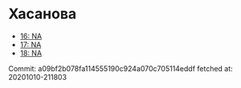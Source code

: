# Хасанова
- [16: NA](16.md)
- [17: NA](17.md)
- [18: NA](18.md)

Commit: a09bf2b078fa114555190c924a070c705114eddf
 fetched at: 20201010-211803
